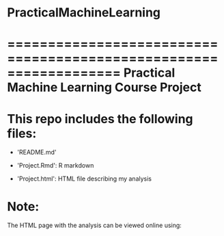 # PracticalMachineLearning

==================================================================
Practical Machine Learning Course Project
==================================================================

This repo includes the following files:
=========================================

- 'README.md'

- 'Project.Rmd': R markdown

- 'Project.html': HTML file describing my analysis

Note: 
======
The HTML page with the analysis can be viewed online using:
